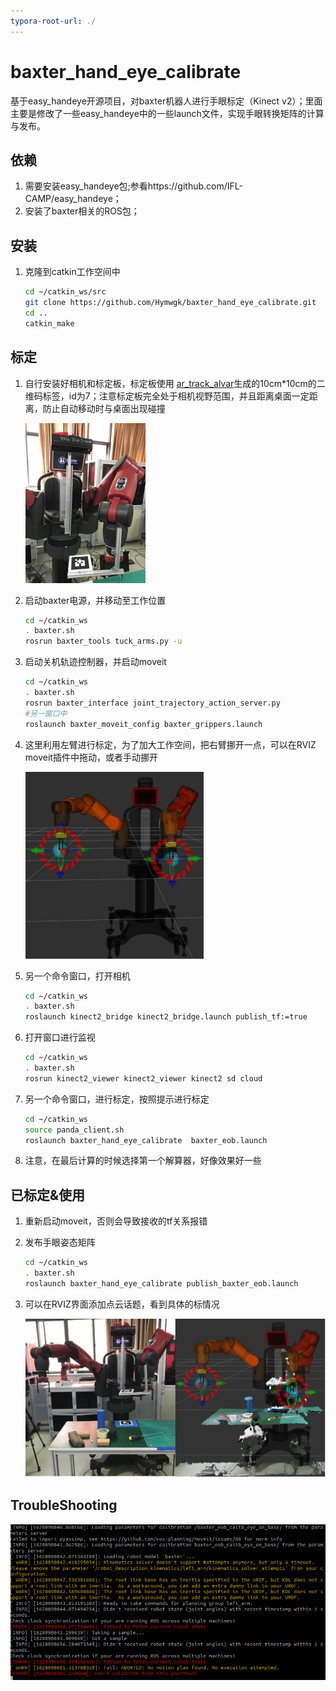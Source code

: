 ```yaml
---
typora-root-url: ./
---
```


# baxter_hand_eye_calibrate
基于easy_handeye开源项目，对baxter机器人进行手眼标定（Kinect v2）；里面主要是修改了一些easy_handeye中的一些launch文件，实现手眼转换矩阵的计算与发布。

## 依赖

1. 需要安装easy_handeye包;参看https://github.com/IFL-CAMP/easy_handeye；
2. 安装了baxter相关的ROS包；

## 安装

1. 克隆到catkin工作空间中

   ```bash
   cd ~/catkin_ws/src
   git clone https://github.com/Hymwgk/baxter_hand_eye_calibrate.git
   cd ..
   catkin_make
   ```

## 标定

1. 自行安装好相机和标定板，标定板使用 [ar_track_alvar](http://wiki.ros.org/ar_track_alvar/)生成的10cm*10cm的二维码标签，id为7；注意标定板完全处于相机视野范围，并且距离桌面一定距离，防止自动移动时与桌面出现碰撞

   <img src="pic/image-20210810161053120.png" alt="image-20210810161053120" style="zoom: 25%;" />


2. 启动baxter电源，并移动至工作位置

   ```bash
   cd ~/catkin_ws
   . baxter.sh
   rosrun baxter_tools tuck_arms.py -u
   ```

3. 启动关机轨迹控制器，并启动moveit

   ```bash
   cd ~/catkin_ws
   . baxter.sh
   rosrun baxter_interface joint_trajectory_action_server.py
   #另一窗口中
   roslaunch baxter_moveit_config baxter_grippers.launch
   ```

4. 这里利用左臂进行标定，为了加大工作空间，把右臂挪开一点，可以在RVIZ moveit插件中拖动，或者手动挪开

   

   <img src="pic/image-20210810154458680.png" alt="image-20210810154458680" style="zoom: 50%;" />

5. 另一个命令窗口，打开相机

   ```bash
   cd ~/catkin_ws 
   . baxter.sh
   roslaunch kinect2_bridge kinect2_bridge.launch publish_tf:=true
   ```

6. 打开窗口进行监视

   ```bash
   cd ~/catkin_ws 
   . baxter.sh 
   rosrun kinect2_viewer kinect2_viewer kinect2 sd cloud
   ```

   

7. 另一个命令窗口，进行标定，按照提示进行标定

   ```bash
   cd ~/catkin_ws
   source panda_client.sh 
   roslaunch baxter_hand_eye_calibrate  baxter_eob.launch
   ```

8. 注意，在最后计算的时候选择第一个解算器，好像效果好一些

   





## 已标定&使用

1. 重新启动moveit，否则会导致接收的tf关系报错

2. 发布手眼姿态矩阵

   ```bash
   cd ~/catkin_ws 
   . baxter.sh 
   roslaunch baxter_hand_eye_calibrate publish_baxter_eob.launch
   ```

3. 可以在RVIZ界面添加点云话题，看到具体的标情况

   <img src="pic/image-20210810160151860.png" alt="image-20210810160151860" style="zoom:67%;" />

## TroubleShooting



![image-20210804232450241](pic/image-20210804232450241.png)

   <!--node pkg="robot_state_publisher" type="robot_state_publisher" name="baxter_joint_states_remap" >
      <remap from="/joint_states" to="/robot/joint_states" />
   <!--/node>

